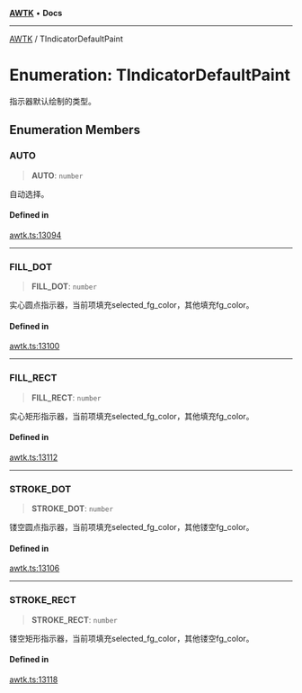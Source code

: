 [**AWTK**](../README.md) • **Docs**

***

[AWTK](../globals.md) / TIndicatorDefaultPaint

# Enumeration: TIndicatorDefaultPaint

指示器默认绘制的类型。

## Enumeration Members

### AUTO

> **AUTO**: `number`

自动选择。

#### Defined in

[awtk.ts:13094](https://github.com/zlgopen/awtk-binding/blob/1e0945ae06a2e3b3a4ad0ffa625288088a8ac5d4/tools/code_gen/js/output/awtk.ts#L13094)

***

### FILL\_DOT

> **FILL\_DOT**: `number`

实心圆点指示器，当前项填充selected_fg_color，其他填充fg_color。

#### Defined in

[awtk.ts:13100](https://github.com/zlgopen/awtk-binding/blob/1e0945ae06a2e3b3a4ad0ffa625288088a8ac5d4/tools/code_gen/js/output/awtk.ts#L13100)

***

### FILL\_RECT

> **FILL\_RECT**: `number`

实心矩形指示器，当前项填充selected_fg_color，其他填充fg_color。

#### Defined in

[awtk.ts:13112](https://github.com/zlgopen/awtk-binding/blob/1e0945ae06a2e3b3a4ad0ffa625288088a8ac5d4/tools/code_gen/js/output/awtk.ts#L13112)

***

### STROKE\_DOT

> **STROKE\_DOT**: `number`

镂空圆点指示器，当前项填充selected_fg_color，其他镂空fg_color。

#### Defined in

[awtk.ts:13106](https://github.com/zlgopen/awtk-binding/blob/1e0945ae06a2e3b3a4ad0ffa625288088a8ac5d4/tools/code_gen/js/output/awtk.ts#L13106)

***

### STROKE\_RECT

> **STROKE\_RECT**: `number`

镂空矩形指示器，当前项填充selected_fg_color，其他镂空fg_color。

#### Defined in

[awtk.ts:13118](https://github.com/zlgopen/awtk-binding/blob/1e0945ae06a2e3b3a4ad0ffa625288088a8ac5d4/tools/code_gen/js/output/awtk.ts#L13118)
